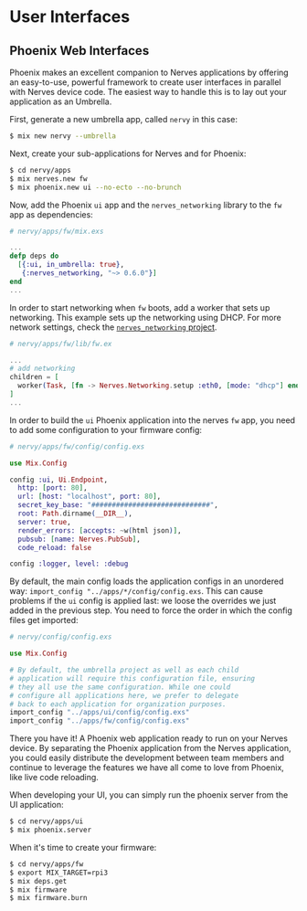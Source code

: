 # User Interfaces

## Phoenix Web Interfaces

Phoenix makes an excellent companion to Nerves applications by offering an easy-to-use, powerful framework to create user interfaces in parallel with Nerves device code.
The easiest way to handle this is to lay out your application as an Umbrella.

First, generate a new umbrella app, called `nervy` in this case:

```bash
$ mix new nervy --umbrella
```

Next, create your sub-applications for Nerves and for Phoenix:

```bash
$ cd nervy/apps
$ mix nerves.new fw
$ mix phoenix.new ui --no-ecto --no-brunch
```

Now, add the Phoenix `ui` app and the `nerves_networking` library to the `fw` app as dependencies:

```elixir
# nervy/apps/fw/mix.exs

...
defp deps do
  [{:ui, in_umbrella: true},
   {:nerves_networking, "~> 0.6.0"}]
end
...
```

In order to start networking when `fw` boots, add a worker that sets up networking.
This example sets up the networking using DHCP.
For more network settings, check the [`nerves_networking` project](https://github.com/nerves-project/nerves_networking).

```elixir
# nervy/apps/fw/lib/fw.ex

...
# add networking
children = [
  worker(Task, [fn -> Nerves.Networking.setup :eth0, [mode: "dhcp"] end], restart: :transient)
]
...
```

In order to build the `ui` Phoenix application into the nerves `fw` app, you need to add some configuration to your firmware config:

```elixir
# nervy/apps/fw/config/config.exs

use Mix.Config

config :ui, Ui.Endpoint,
  http: [port: 80],
  url: [host: "localhost", port: 80],
  secret_key_base: "#############################",
  root: Path.dirname(__DIR__),
  server: true,
  render_errors: [accepts: ~w(html json)],
  pubsub: [name: Nerves.PubSub],
  code_reload: false

config :logger, level: :debug
```

By default,
the main config loads the application configs in an unordered way: `import_config "../apps/*/config/config.exs`.   This can cause problems if the  `ui` config is applied last: we loose the overrides we just added in the previous step.  You need to force the order in which the config files get imported:

```elixir
# nervy/config/config.exs

use Mix.Config

# By default, the umbrella project as well as each child
# application will require this configuration file, ensuring
# they all use the same configuration. While one could
# configure all applications here, we prefer to delegate
# back to each application for organization purposes.
import_config "../apps/ui/config/config.exs"
import_config "../apps/fw/config/config.exs"
```

There you have it!
A Phoenix web application ready to run on your Nerves device.
By separating the Phoenix application from the Nerves application, you could easily distribute the development between team members and continue to leverage the features we have all come to love from Phoenix, like live code reloading.

When developing your UI, you can simply run the phoenix server from the UI application:

```bash
$ cd nervy/apps/ui
$ mix phoenix.server
```

When it's time to create your firmware:

```bash
$ cd nervy/apps/fw
$ export MIX_TARGET=rpi3
$ mix deps.get
$ mix firmware
$ mix firmware.burn
```
